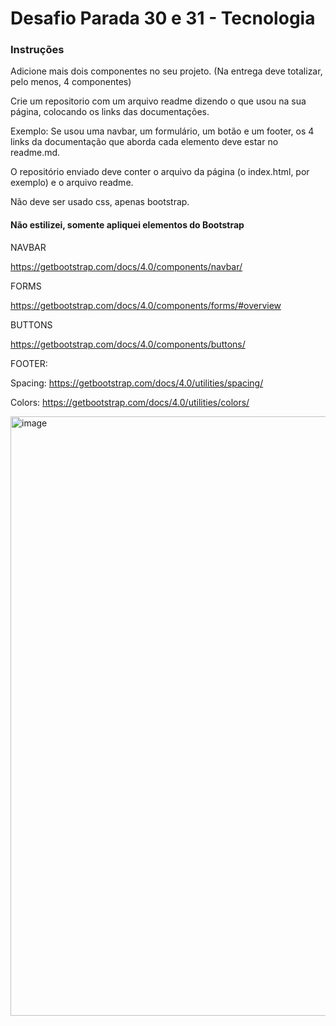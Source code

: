 # Desafio Parada 30 e 31 - Tecnologia

### Instruções
Adicione mais dois componentes no seu projeto. (Na entrega deve totalizar, pelo menos, 4 componentes)

Crie um repositorio com um arquivo readme dizendo o que usou na sua página, colocando os links das documentações.

Exemplo: Se usou uma navbar, um formulário, um botão e um footer, os 4 links da documentação que aborda cada elemento deve estar no readme.md. 

O repositório enviado deve conter o arquivo da página (o index.html, por exemplo) e o arquivo readme.

Não deve ser usado css, apenas bootstrap.

#### Não estilizei, somente apliquei elementos do Bootstrap

NAVBAR

https://getbootstrap.com/docs/4.0/components/navbar/

FORMS

https://getbootstrap.com/docs/4.0/components/forms/#overview

BUTTONS

https://getbootstrap.com/docs/4.0/components/buttons/

FOOTER:

Spacing: https://getbootstrap.com/docs/4.0/utilities/spacing/

Colors: https://getbootstrap.com/docs/4.0/utilities/colors/

<img width="959" alt="image" src="https://github.com/euvinao/desafio30e31/assets/145941382/1beeb7f9-c79d-4cdb-99ab-47fc0f28088a">

